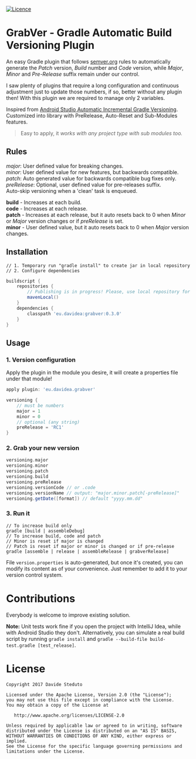 [![Licence](https://img.shields.io/badge/Licence-Apache2-blue.svg)](http://www.apache.org/licenses/LICENSE-2.0)
 
# GrabVer - Gradle Automatic Build Versioning Plugin
An easy Gradle plugin that follows [semver.org](http://semver.org/) rules to
automatically generate the _Patch_ version, _Build_ number and _Code_ version, while _Major_,
_Minor_ and _Pre-Release_ suffix remain under our control.

I saw plenty of plugins that require a long configuration and continuous adjustment just to update
those numbers, if so, better without any plugin then! With this plugin we are required to manage
only 2 variables.

Inspired from <a href='https://andreborud.com/android-studio-automatic-incremental-gradle-versioning/'>Android Studio
Automatic Incremental Gradle Versioning</a>. Customized into library with PreRelease, Auto-Reset and Sub-Modules features.</p>

> Easy to apply, it _works with any project type with sub modules too._

## Rules
_major_: User defined value for breaking changes.<br>
_minor_: User defined value for new features, but backwards compatible.<br>
_patch_: Auto generated value for backwards compatible bug fixes only.<br>
_preRelease_: Optional, user defined value for pre-releases suffix.<br>
Auto-skip versioning when a 'clean' task is enqueued. 

**build** - Increases at each build.<br>
**code** - Increases at each release.<br>
**patch** - Increases at each release, but it auto resets back to 0 when _Minor_ or _Major_ version changes or if _preRelease_ is set.<br>
**minor** - User defined value, but it auto resets back to 0 when _Major_ version changes.</p>

## Installation
```
// 1. Temporary run "gradle install" to create jar in local repository
// 2. Configure dependencies
```
``` groovy
buildscript {
    repositories {
        // Publishing is in progress! Please, use local repository for now
        mavenLocal()
    }
    dependencies {
        classpath 'eu.davidea:grabver:0.3.0'
    }
}
```

## Usage
### 1. Version configuration
Apply the plugin in the module you desire, it will create a properties file under that module!
``` groovy
apply plugin: 'eu.davidea.grabver'

versioning {
    // must be numbers
    major = 1
    minor = 0
    // optional (any string)
    preRelease = 'RC1'
}
```

### 2. Grab your new version
``` groovy 
versioning.major
versioning.minor
versioning.patch
versioning.build
versioning.preRelease
versioning.versionCode // or .code
versioning.versionName // output: "major.minor.patch[-preRelease]"
versioning.getDate([format]) // default "yyyy.mm.dd"
```

### 3. Run it
```
// To increase build only
gradle [build | assembleDebug]
// To increase build, code and patch
// Minor is reset if major is changed
// Patch is reset if major or minor is changed or if pre-release
gradle [assemble | release | assembleRelease | grabverRelease]
```
File `version.properties` is auto-generated, but once it's created, you can modify its content
as of your convenience. Just remember to add it to your version control system.

# Contributions
Everybody is welcome to improve existing solution.

**Note:** Unit tests work fine if you open the project with IntelliJ Idea, while with Android Studio
they don't. Alternatively, you can simulate a real build script by running
`gradle install` and `gradle --build-file build-test.gradle [test_release]`.

# License

    Copyright 2017 Davide Steduto

    Licensed under the Apache License, Version 2.0 (the "License");
    you may not use this file except in compliance with the License.
    You may obtain a copy of the License at

       http://www.apache.org/licenses/LICENSE-2.0

    Unless required by applicable law or agreed to in writing, software
    distributed under the License is distributed on an "AS IS" BASIS,
    WITHOUT WARRANTIES OR CONDITIONS OF ANY KIND, either express or implied.
    See the License for the specific language governing permissions and
    limitations under the License.